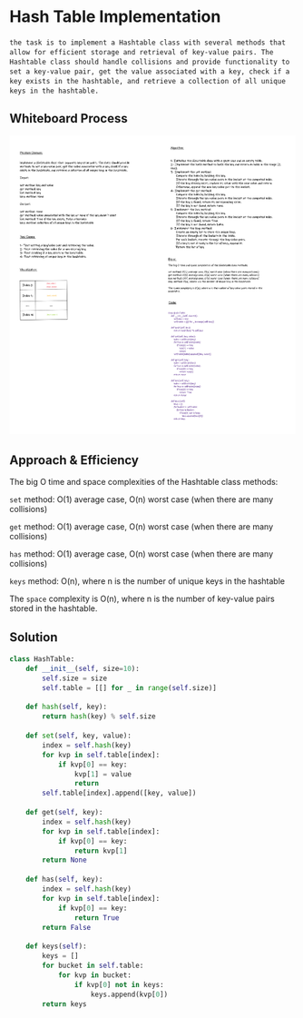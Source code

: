 # Hash Table Implementation

`the task is to implement a Hashtable class with several methods that allow for efficient storage and retrieval of key-value pairs. The Hashtable class should handle collisions and provide functionality to set a key-value pair, get the value associated with a key, check if a key exists in the hashtable, and retrieve a collection of all unique keys in the hashtable.`

## Whiteboard Process

![hashtable](cc30.png)

## Approach & Efficiency

The big O time and space complexities of the Hashtable class methods:

`set` method: O(1) average case, O(n) worst case (when there are many collisions)

`get` method: O(1) average case, O(n) worst case (when there are many collisions)

`has` method: O(1) average case, O(n) worst case (when there are many collisions)

`keys` method: O(n), where n is the number of unique keys in the hashtable

The `space` complexity is O(n), where n is the number of key-value pairs stored in the hashtable.

## Solution

```py
class HashTable:
    def __init__(self, size=10):
        self.size = size
        self.table = [[] for _ in range(self.size)]

    def hash(self, key):
        return hash(key) % self.size

    def set(self, key, value):
        index = self.hash(key)
        for kvp in self.table[index]:
            if kvp[0] == key:
                kvp[1] = value
                return
        self.table[index].append([key, value])

    def get(self, key):
        index = self.hash(key)
        for kvp in self.table[index]:
            if kvp[0] == key:
                return kvp[1]
        return None

    def has(self, key):
        index = self.hash(key)
        for kvp in self.table[index]:
            if kvp[0] == key:
                return True
        return False

    def keys(self):
        keys = []
        for bucket in self.table:
            for kvp in bucket:
                if kvp[0] not in keys:
                    keys.append(kvp[0])
        return keys

```
